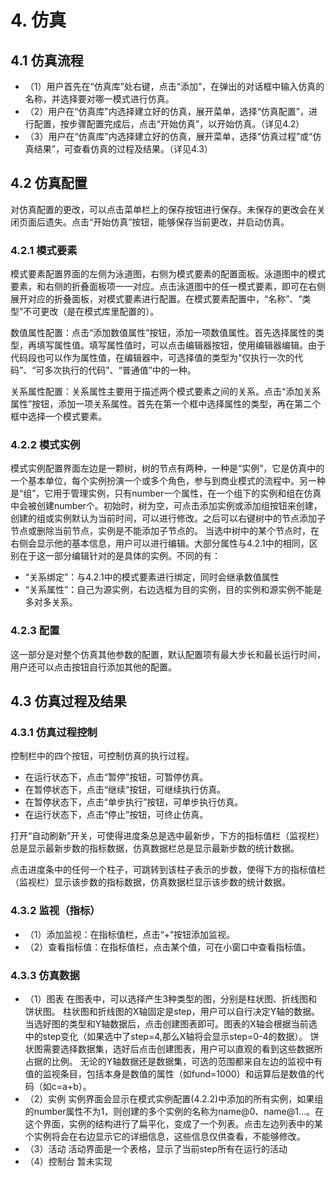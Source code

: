 # 4. 仿真
## 4.1 仿真流程
- （1）用户首先在“仿真库”处右键，点击“添加”，在弹出的对话框中输入仿真的名称，并选择要对哪一模式进行仿真。
- （2）用户在“仿真库”内选择建立好的仿真，展开菜单，选择“仿真配置”，进行配置，按步骤配置完成后，点击“开始仿真”，以开始仿真。（详见4.2）
- （3）用户在“仿真库”内选择建立好的仿真，展开菜单，选择“仿真过程”或“仿真结果”，可查看仿真的过程及结果。（详见4.3）
## 4.2 仿真配置
对仿真配置的更改，可以点击菜单栏上的保存按钮进行保存。未保存的更改会在关闭页面后遗失。点击“开始仿真”按钮，能够保存当前更改，并启动仿真。
### 4.2.1 模式要素
模式要素配置界面的左侧为泳道图，右侧为模式要素的配置面板。泳道图中的模式要素，和右侧的折叠面板项一一对应。点击泳道图中的任一模式要素，即可在右侧展开对应的折叠面板，对模式要素进行配置。在模式要素配置中，“名称”、“类型”不可更改（是在模式库里配置的）。

数值属性配置：点击“添加数值属性”按钮，添加一项数值属性。首先选择属性的类型，再填写属性值。填写属性值时，可以点击编辑器按钮，使用编辑器编辑。由于代码段也可以作为属性值，在编辑器中，可选择值的类型为“仅执行一次的代码”、“可多次执行的代码”、“普通值”中的一种。

关系属性配置：关系属性主要用于描述两个模式要素之间的关系。点击“添加关系属性”按钮，添加一项关系属性。首先在第一个框中选择属性的类型，再在第二个框中选择一个模式要素。
### 4.2.2 模式实例
模式实例配置界面左边是一颗树，树的节点有两种，一种是“实例”，它是仿真中的一个基本单位，每个实例扮演一个或多个角色，参与到商业模式的流程中。另一种是“组”，它用于管理实例，只有number一个属性，在一个组下的实例和组在仿真中会被创建number个。初始时，树为空，可点击添加实例或添加组按钮来创建，创建的组或实例默认为当前时间，可以进行修改。之后可以右键树中的节点添加子节点或删除当前节点，实例是不能添加子节点的。
当选中树中的某个节点时，在右侧会显示他的基本信息，用户可以进行编辑。大部分属性与4.2.1中的相同，区别在于这一部分编辑针对的是具体的实例。不同的有：
- “关系绑定”：与4.2.1中的模式要素进行绑定，同时会继承数值属性
- “关系属性”：自己为源实例，右边选框为目的实例，目的实例和源实例不能是多对多关系。
### 4.2.3 配置
这一部分是对整个仿真其他参数的配置，默认配置项有最大步长和最长运行时间，用户还可以点击按钮自行添加其他的配置。
## 4.3 仿真过程及结果
### 4.3.1 仿真过程控制
控制栏中的四个按钮，可控制仿真的执行过程。

- 在运行状态下，点击“暂停”按钮，可暂停仿真。
- 在暂停状态下，点击“继续”按钮，可继续执行仿真。
- 在暂停状态下，点击“单步执行”按钮，可单步执行仿真。
- 在运行状态下，点击“停止”按钮，可终止仿真。

打开“自动刷新”开关，可使得进度条总是选中最新步，下方的指标值栏（监视栏）总是显示最新步数的指标数据，仿真数据栏总是显示最新步数的统计数据。

点击进度条中的任何一个柱子，可跳转到该柱子表示的步数，使得下方的指标值栏（监视栏）显示该步数的指标数据，仿真数据栏显示该步数的统计数据。

### 4.3.2 监视（指标）
- （1）添加监视：在指标值栏，点击“+”按钮添加监视。
- （2）查看指标值：在指标值栏，点击某个值，可在小窗口中查看指标值。
### 4.3.3 仿真数据
- （1）图表
在图表中，可以选择产生3种类型的图，分别是柱状图、折线图和饼状图。
柱状图和折线图的X轴固定是step，用户可以自行决定Y轴的数据。当选好图的类型和Y轴数据后，点击创建图表即可。图表的X轴会根据当前选中的step变化（如果选中了step=4,那么X轴将会显示step=0-4的数据）。
饼状图需要选择数据集，选好后点击创建图表，用户可以直观的看到这些数据所占据的比例。
无论的Y轴数据还是数据集，可选的范围都来自左边的监视中有值的监视条目，包括本身是数值的属性（如fund=1000）和运算后是数值的代码（如c=a+b）。
- （2）实例
实例界面会显示在模式实例配置(4.2.2)中添加的所有实例，如果组的number属性不为1，则创建的多个实例的名称为name@0、name@1...。在这个界面，实例的结构进行了扁平化，变成了一个列表。点击左边列表中的某个实例将会在右边显示它的详细信息，这些信息仅供查看，不能够修改。
- （3）活动
活动界面是一个表格，显示了当前step所有在运行的活动
- （4）控制台 
暂未实现